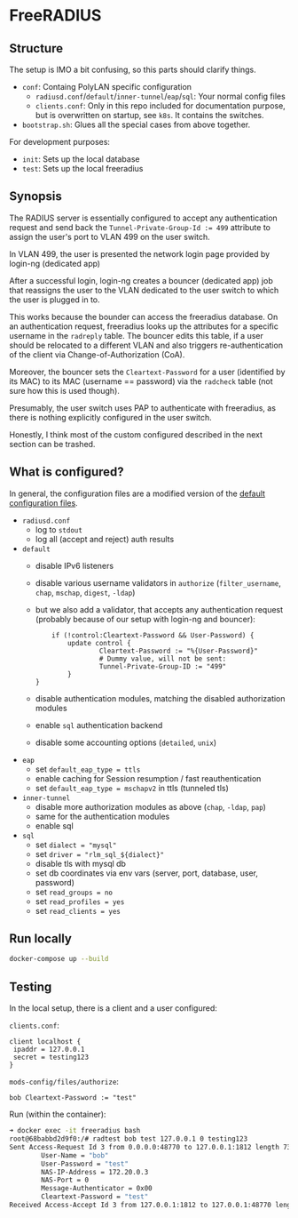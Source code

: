 # FreeRADIUS

## Structure

The setup is IMO a bit confusing, so this parts should clarify things.

* `conf`: Containg PolyLAN specific configuration
  * `radiusd.conf`/`default`/`inner-tunnel`/`eap`/`sql`: Your normal config files
  * `clients.conf`: Only in this repo included for documentation purpose, but is overwritten on startup, see `k8s`. It contains the switches.
* `bootstrap.sh`: Glues all the special cases from above together.

For development purposes:

* `init`: Sets up the local database
* `test`: Sets up the local freeradius

## Synopsis

The RADIUS server is essentially configured to accept any authentication request and send back the `Tunnel-Private-Group-Id := 499` attribute to assign the user's port to VLAN 499 on the user switch.

In VLAN 499, the user is presented the network login page provided by login-ng (dedicated app)

After a successful login, login-ng creates a bouncer (dedicated app) job that reassigns the user to the VLAN dedicated to the user switch to which the user is plugged in to.

This works because the bounder can access the freeradius database. On an authentication request, freeradius looks up the attributes for a specific username in the `radreply` table. The bouncer edits this table, if a user should be relocated to a different VLAN and also triggers re-authentication of the client via Change-of-Authorization (CoA).

Moreover, the bouncer sets the `Cleartext-Password` for a user (identified by its MAC) to its MAC (username == password) via the `radcheck` table (not sure how this is used though).

Presumably, the user switch uses PAP to authenticate with freeradius, as there is nothing explicitly configured in the user switch.

Honestly, I think most of the custom configured described in the next section can be trashed.

## What is configured?

In general, the configuration files are a modified version of the [default configuration files](https://github.com/FreeRADIUS/freeradius-server/tree/release_3_2_0/raddb).

* `radiusd.conf`
  * log to `stdout`
  * log all (accept and reject) auth results
* `default`
  * disable IPv6 listeners
  * disable various username validators in `authorize` (`filter_username`, `chap`, `mschap`, `digest`, `-ldap`)
  * but we also add a validator, that accepts any authentication request (probably because of our setup with login-ng and bouncer):

    ```text
        if (!control:Cleartext-Password && User-Password) {
            update control {
                    Cleartext-Password := "%{User-Password}"
                    # Dummy value, will not be sent:
                    Tunnel-Private-Group-ID := "499"
            }
    }
    ```

  * disable authentication modules, matching the disabled authorization modules
  * enable `sql` authentication backend
  * disable some accounting options (`detailed`, `unix`)
* `eap`
  * set `default_eap_type = ttls`
  * enable caching for Session resumption / fast reauthentication
  * set `default_eap_type = mschapv2` in ttls (tunneled tls)
* `inner-tunnel`
  * disable more authorization modules as above (`chap`, `-ldap`, `pap`)
  * same for the authentication modules
  * enable sql
* `sql`
  * set `dialect = "mysql"`
  * set `driver = "rlm_sql_${dialect}"`
  * disable tls with mysql db
  * set db coordinates via env vars (server, port, database, user, password)
  * set `read_groups = no`
  * set `read_profiles = yes`
  * set `read_clients = yes`

## Run locally

```bash
docker-compose up --build
```

## Testing

In the local setup, there is a client and a user configured:

`clients.conf`:

```text
client localhost {
 ipaddr = 127.0.0.1
 secret = testing123
}
```

`mods-config/files/authorize`:

```text
bob Cleartext-Password := "test"
```

Run (within the container):

```bash
➜ docker exec -it freeradius bash
root@68babbd2d9f0:/# radtest bob test 127.0.0.1 0 testing123
Sent Access-Request Id 3 from 0.0.0.0:48770 to 127.0.0.1:1812 length 73
        User-Name = "bob"
        User-Password = "test"
        NAS-IP-Address = 172.20.0.3
        NAS-Port = 0
        Message-Authenticator = 0x00
        Cleartext-Password = "test"
Received Access-Accept Id 3 from 127.0.0.1:1812 to 127.0.0.1:48770 length 20
```
